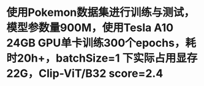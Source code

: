 # 使用Pokemon数据集进行训练与测试，模型参数量900M，使用Tesla A10 24GB GPU单卡训练300个epochs，耗时20h+，batchSize=1 下实际占用显存22G，Clip-ViT/B32 score=2.4
